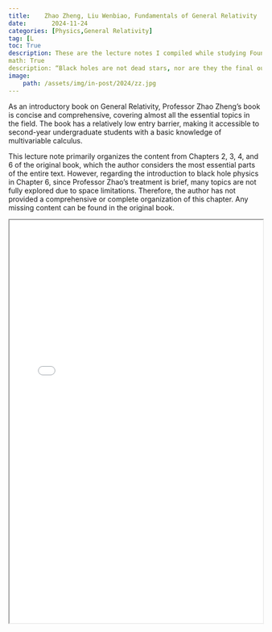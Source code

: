 ```yaml
---
title:    Zhao Zheng, Liu Wenbiao, Fundamentals of General Relativity
date:       2024-11-24
categories: [Physics,General Relativity]
tag: [L
toc: True
description: These are the lecture notes I compiled while studying Foundations of General Relativity by Professor Zhao Zheng.
math: True
description: “Black holes are not dead stars, nor are they the final outcome of stellar evolution; rather, they are just one stage in the process of stellar evolution.”
image: 
    path: /assets/img/in-post/2024/zz.jpg
---
```


As an introductory book on General Relativity, Professor Zhao Zheng’s book is concise and comprehensive, covering almost all the essential topics in the field. The book has a relatively low entry barrier, making it accessible to second-year undergraduate students with a basic knowledge of multivariable calculus.

This lecture note primarily organizes the content from Chapters 2, 3, 4, and 6 of the original book, which the author considers the most essential parts of the entire text. However, regarding the introduction to black hole physics in Chapter 6, since Professor Zhao’s treatment is brief, many topics are not fully explored due to space limitations. Therefore, the author has not provided a comprehensive or complete organization of this chapter. Any missing content can be found in the original book.

<iframe src="/assets/PDF/赵峥、刘文彪,广义相对论基础.pdf" width="100%" height='800'></iframe>